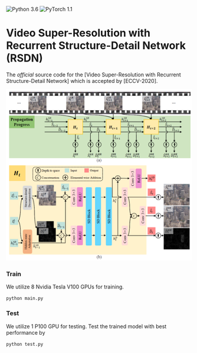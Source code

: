 ![Python 3.6](https://img.shields.io/badge/python-3.6-blue.svg)
![PyTorch 1.1](https://img.shields.io/badge/pytorch-1.1-yellow.svg)

# Video Super-Resolution with Recurrent Structure-Detail Network (RSDN)

The *official* source code for the [Video Super-Resolution with Recurrent
Structure-Detail Network] which is accepted by [ECCV-2020].

![framework](figs/RSDN.PNG)

### Train
We utilize 8 Nvidia Tesla V100 GPUs for training.
```
python main.py
```

### Test
We utilize 1 P100 GPU for testing.
Test the trained model with best performance by
```
python test.py
```

